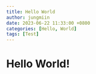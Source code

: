```yaml
---
title: Hello World
author: jungmiin
date: 2023-06-22 11:33:00 +0800
categories: [Hello, World]
tags: [Test]
---
```


# Hello World!
